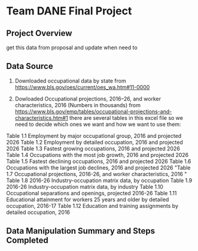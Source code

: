 # Team DANE Final Project

## Project Overview
get this data from proposal and update when need to

## Data Source
1. Downloaded occupational data by state from https://www.bls.gov/oes/current/oes_wa.htm#11-0000

2. Dowloaded Occupational projections, 2016–26, and worker characteristics, 2016 (Numbers in thousands)
from https://www.bls.gov/emp/tables/occupational-projections-and-characteristics.htm#1
there are several tables in this excel file so we need to decide which ones we want  and how we want to use them:

Table 1.1 Employment by major occupational group, 2016 and projected 2026
Table 1.2 Employment by detailed occupation, 2016 and projected 2026
Table 1.3 Fastest growing occupations, 2016 and projected 2026
Table 1.4 Occupations with the most job growth, 2016 and projected 2026
Table 1.5 Fastest declining occupations, 2016 and projected 2026
Table 1.6 Occupations with the largest job declines, 2016 and projected 2026
"Table 1.7 Occupational projections, 2016-26, and worker characteristics, 2016
"
Table 1.8 2016-26 Industry-occupation matrix data, by occupation
Table 1.9 2016-26 Industry-occupation matrix data, by industry
Table 1.10 Occupational separations and openings, projected 2016-26
Table 1.11 Educational attainment for workers 25 years and older by detailed occupation, 2016-17
Table 1.12 Education and training assignments by detailed occupation, 2016

## Data Manipulation Summary and Steps Completed
